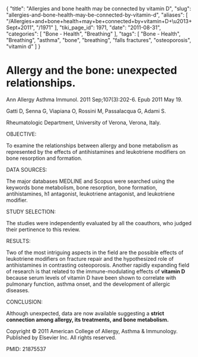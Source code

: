 {
    "title": "Allergies and bone health may be connected by vitamin D",
    "slug": "allergies-and-bone-health-may-be-connected-by-vitamin-d",
    "aliases": [
        "/Allergies+and+bone+health+may+be+connected+by+vitamin+D+\u2013+Sept+2011",
        "/1971"
    ],
    "tiki_page_id": 1971,
    "date": "2011-08-31",
    "categories": [
        "Bone - Health",
        "Breathing"
    ],
    "tags": [
        "Bone - Health",
        "Breathing",
        "asthma",
        "bone",
        "breathing",
        "falls fractures",
        "osteoporosis",
        "vitamin d"
    ]
}


# Allergy and the bone: unexpected relationships.

Ann Allergy Asthma Immunol. 2011 Sep;107(3):202-6. Epub 2011 May 19.

Gatti D, Senna G, Viapiana O, Rossini M, Passalacqua G, Adami S.

Rheumatologic Department, University of Verona, Verona, Italy.

OBJECTIVE:

To examine the relationships between allergy and bone metabolism as represented by the effects of antihistamines and leukotriene modifiers on bone resorption and formation.

DATA SOURCES:

The major databases MEDLINE and Scopus were searched using the keywords bone metabolism, bone resorption, bone formation, antihistamines, h1 antagonist, leukotriene antagonist, and leukotriene modifier.

STUDY SELECTION:

The studies were independently evaluated by all the coauthors, who judged their pertinence to this review.

RESULTS:

Two of the most intriguing aspects in the field are the possible effects of leukotriene modifiers on fracture repair and the hypothesized role of antihistamines in contrasting osteoporosis. Another rapidly expanding field of research is that related to the immune-modulating effects of  **vitamin D**  because serum levels of vitamin D have been shown to correlate with pulmonary function, asthma onset, and the development of allergic diseases.

CONCLUSION:

Although unexpected, data are now available suggesting a  **strict connection among allergy, its treatments, and bone metabolism.** 

Copyright © 2011 American College of Allergy, Asthma & Immunology. Published by Elsevier Inc. All rights reserved.

PMID:     21875537